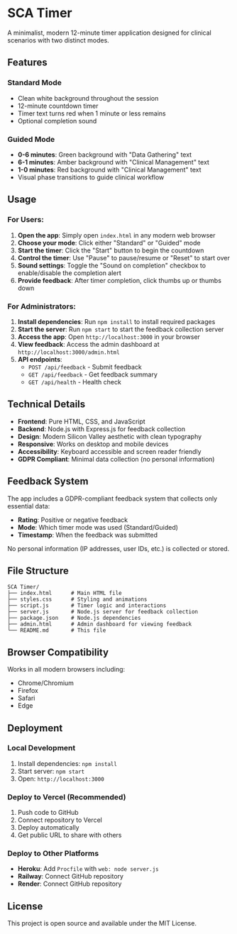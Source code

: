 # SCA Timer

A minimalist, modern 12-minute timer application designed for clinical scenarios with two distinct modes.

## Features

### Standard Mode
- Clean white background throughout the session
- 12-minute countdown timer
- Timer text turns red when 1 minute or less remains
- Optional completion sound

### Guided Mode
- **0-6 minutes**: Green background with "Data Gathering" text
- **6-1 minutes**: Amber background with "Clinical Management" text  
- **1-0 minutes**: Red background with "Clinical Management" text
- Visual phase transitions to guide clinical workflow

## Usage

### For Users:
1. **Open the app**: Simply open `index.html` in any modern web browser
2. **Choose your mode**: Click either "Standard" or "Guided" mode
3. **Start the timer**: Click the "Start" button to begin the countdown
4. **Control the timer**: Use "Pause" to pause/resume or "Reset" to start over
5. **Sound settings**: Toggle the "Sound on completion" checkbox to enable/disable the completion alert
6. **Provide feedback**: After timer completion, click thumbs up or thumbs down

### For Administrators:
1. **Install dependencies**: Run `npm install` to install required packages
2. **Start the server**: Run `npm start` to start the feedback collection server
3. **Access the app**: Open `http://localhost:3000` in your browser
4. **View feedback**: Access the admin dashboard at `http://localhost:3000/admin.html`
5. **API endpoints**:
   - `POST /api/feedback` - Submit feedback
   - `GET /api/feedback` - Get feedback summary
   - `GET /api/health` - Health check

## Technical Details

- **Frontend**: Pure HTML, CSS, and JavaScript
- **Backend**: Node.js with Express.js for feedback collection
- **Design**: Modern Silicon Valley aesthetic with clean typography
- **Responsive**: Works on desktop and mobile devices
- **Accessibility**: Keyboard accessible and screen reader friendly
- **GDPR Compliant**: Minimal data collection (no personal information)

## Feedback System

The app includes a GDPR-compliant feedback system that collects only essential data:
- **Rating**: Positive or negative feedback
- **Mode**: Which timer mode was used (Standard/Guided)
- **Timestamp**: When the feedback was submitted

No personal information (IP addresses, user IDs, etc.) is collected or stored.

## File Structure

```
SCA Timer/
├── index.html      # Main HTML file
├── styles.css      # Styling and animations
├── script.js       # Timer logic and interactions
├── server.js       # Node.js server for feedback collection
├── package.json    # Node.js dependencies
├── admin.html      # Admin dashboard for viewing feedback
└── README.md       # This file
```

## Browser Compatibility

Works in all modern browsers including:
- Chrome/Chromium
- Firefox
- Safari
- Edge

## Deployment

### Local Development
1. Install dependencies: `npm install`
2. Start server: `npm start`
3. Open: `http://localhost:3000`

### Deploy to Vercel (Recommended)
1. Push code to GitHub
2. Connect repository to Vercel
3. Deploy automatically
4. Get public URL to share with others

### Deploy to Other Platforms
- **Heroku**: Add `Procfile` with `web: node server.js`
- **Railway**: Connect GitHub repository
- **Render**: Connect GitHub repository

## License

This project is open source and available under the MIT License. 